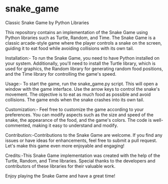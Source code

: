 # snake_game
Classic Snake Game by Python Libraries

This repository contains an implementation of the Snake Game using Python libraries such as Turtle, Random, and Time. The Snake Game is a classic arcade-style game where the player controls a snake on the screen, guiding it to eat food while avoiding collisions with its own tail.

Installation:- To run the Snake Game, you need to have Python installed on your system. Additionally, you'll need to install the Turtle library, which is used for graphics, the Random library for generating random food positions, and the Time library for controlling the game's speed.

Usage:- To start the game, run the snake_game.py script. This will open a window with the game interface. Use the arrow keys to control the snake's movement. The objective is to eat as much food as possible and avoid collisions. The game ends when the snake crashes into its own tail.

Customization:- Feel free to customize the game according to your preferences. You can modify aspects such as the size and speed of the snake, the appearance of the food, and the game's colors. The code is well-commented, making it easy to understand and modify.

Contribution:-Contributions to the Snake Game are welcome. If you find any issues or have ideas for enhancements, feel free to submit a pull request. Let's make this game even more enjoyable and engaging!

Credits:-This Snake Game implementation was created with the help of the Turtle, Random, and Time libraries. Special thanks to the developers and contributors of these libraries for their valuable work.

Enjoy playing the Snake Game and have a great time!
